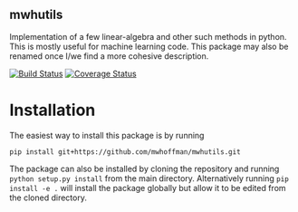 mwhutils
--------

Implementation of a few linear-algebra and other such methods in python. This is
mostly useful for machine learning code. This package may also be renamed once
I/we find a more cohesive description.

[![Build Status][travis-shield]][travis]
[![Coverage Status][coveralls-shield]][coveralls]

[travis]: https://travis-ci.org/mwhoffman/mwhutils
[coveralls]: https://coveralls.io/r/mwhoffman/mwhutils
[travis-shield]: https://img.shields.io/travis/mwhoffman/mwhutils/master.svg?style=flat
[coveralls-shield]: https://img.shields.io/coveralls/mwhoffman/mwhutils/master.svg?style=flat

Installation
============

The easiest way to install this package is by running

    pip install git+https://github.com/mwhoffman/mwhutils.git

The package can also be installed by cloning the repository and running `python
setup.py install` from the main directory. Alternatively running `pip install -e
.` will install the package globally but allow it to be edited from the cloned
directory.

